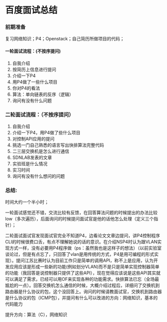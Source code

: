 # 百度面试总结

### 前期准备

复习网络知识；P4；Openstack；自己简历所做项目的代码；

#### 一轮面试流程：(不按序提问)

1. 自我介绍
2. 按简历上信息进行提问
3. 介绍一下P4
4. 用P4做了一些什么项目
5. 你对P4的看法
6. 算法：单向链表的反序（逻辑）
7. 询问有没有什么问题

### 二轮面试流程：（不按序提问）

1. 自我介绍
2. 介绍一下P4，用P4做了些什么项目
3. 对控制API应用的提问
4. 挑选一门自己熟悉的语言写出快排算法完整代码
5. 二三层交换机是怎么进行通信
6. SDNLAB发表的文章
7. 实验班是什么情况
8. 实习时间
9. 询问有没有什么想问的问题

### 总结:

时间大约一个半小时；

一轮面试感觉还不错，交流比较有反馈，在回答算法问题的时候提出的办法比较low（多次遍历），后面询问的时候提问面试官是他的话他怎么处理（定义三个指针）；

二轮面试面试官发现面试官完全不知道P4，边看论文文章边提问，讲P4控制程序CLI的时候很费口舌，有点不理解她说的话的意识。在介绍NSP4时认为跟VLAN实现方式一样，没有必要用P4程序做（ps：虽然我也是这样子的想法）（以前实验室谈论过，但是有点忘了，只回答了vlan是用传统的方式，P4是用可编程的形式实现）。提问江苏比赛时认为目前工作只是简单的调用API，称不上是应用，认为开发应用应该是形成一些新的功能(例如划分VLAN)而不是只是简单实现控制器简单的功能（我回答是说控制器只提供了这些API），现在觉得应该说是这些API其实就可以满足了需求，已经可以用OF来实现各种的功能需求。快排算法已忘（全场最尴尬的一点）。回答交换机怎么通信的时候，大概介绍过程后，详细问了交换机到路由器是什么协议的包，这个没回答上。询问的时候请教面试官，交换机到路由器是什么协议的包（ICMP包），并提问有什么可以改进的方向：网络知识，基本的代码能力

提升方向：算法（C），网络知识

